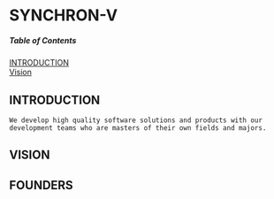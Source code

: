 # SYNCHRON-V

##### Table of Contents  
[INTRODUCTION](#INTRODUCTION)  
[Vision](#VISION)      
<a name="INTRODUCTION"/>
<a name="VISION"/>

## INTRODUCTION
```
We develop high quality software solutions and products with our development teams who are masters of their own fields and majors.
```
## VISION
## FOUNDERS
